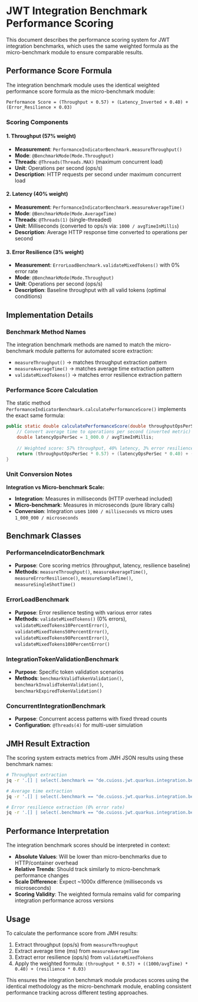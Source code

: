 # JWT Integration Benchmark Performance Scoring

This document describes the performance scoring system for JWT integration benchmarks, which uses the same weighted formula as the micro-benchmark module to ensure comparable results.

## Performance Score Formula

The integration benchmark module uses the identical weighted performance score formula as the micro-benchmark module:

```
Performance Score = (Throughput × 0.57) + (Latency_Inverted × 0.40) + (Error_Resilience × 0.03)
```

### Scoring Components

#### 1. Throughput (57% weight)
- **Measurement**: `PerformanceIndicatorBenchmark.measureThroughput()`
- **Mode**: `@BenchmarkMode(Mode.Throughput)`
- **Threads**: `@Threads(Threads.MAX)` (maximum concurrent load)
- **Unit**: Operations per second (ops/s)
- **Description**: HTTP requests per second under maximum concurrent load

#### 2. Latency (40% weight)
- **Measurement**: `PerformanceIndicatorBenchmark.measureAverageTime()`
- **Mode**: `@BenchmarkMode(Mode.AverageTime)`
- **Threads**: `@Threads(1)` (single-threaded)
- **Unit**: Milliseconds (converted to ops/s via: `1000 / avgTimeInMillis`)
- **Description**: Average HTTP response time converted to operations per second

#### 3. Error Resilience (3% weight)
- **Measurement**: `ErrorLoadBenchmark.validateMixedTokens()` with 0% error rate
- **Mode**: `@BenchmarkMode(Mode.Throughput)`
- **Unit**: Operations per second (ops/s)
- **Description**: Baseline throughput with all valid tokens (optimal conditions)

## Implementation Details

### Benchmark Method Names
The integration benchmark methods are named to match the micro-benchmark module patterns for automated score extraction:

- `measureThroughput()` → matches throughput extraction pattern
- `measureAverageTime()` → matches average time extraction pattern  
- `validateMixedTokens()` → matches error resilience extraction pattern

### Performance Score Calculation

The static method `PerformanceIndicatorBenchmark.calculatePerformanceScore()` implements the exact same formula:

```java
public static double calculatePerformanceScore(double throughputOpsPerSec, double avgTimeInMillis, double errorResilienceOpsPerSec) {
    // Convert average time to operations per second (inverted metric)
    double latencyOpsPerSec = 1_000.0 / avgTimeInMillis;
    
    // Weighted score: 57% throughput, 40% latency, 3% error resilience
    return (throughputOpsPerSec * 0.57) + (latencyOpsPerSec * 0.40) + (errorResilienceOpsPerSec * 0.03);
}
```

### Unit Conversion Notes

**Integration vs Micro-benchmark Scale:**
- **Integration**: Measures in milliseconds (HTTP overhead included)
- **Micro-benchmark**: Measures in microseconds (pure library calls)
- **Conversion**: Integration uses `1000 / milliseconds` vs micro uses `1_000_000 / microseconds`

## Benchmark Classes

### PerformanceIndicatorBenchmark
- **Purpose**: Core scoring metrics (throughput, latency, resilience baseline)
- **Methods**: `measureThroughput()`, `measureAverageTime()`, `measureErrorResilience()`, `measureSampleTime()`, `measureSingleShotTime()`

### ErrorLoadBenchmark  
- **Purpose**: Error resilience testing with various error rates
- **Methods**: `validateMixedTokens()` (0% errors), `validateMixedTokens10PercentError()`, `validateMixedTokens50PercentError()`, `validateMixedTokens90PercentError()`, `validateMixedTokens100PercentError()`

### IntegrationTokenValidationBenchmark
- **Purpose**: Specific token validation scenarios  
- **Methods**: `benchmarkValidTokenValidation()`, `benchmarkInvalidTokenValidation()`, `benchmarkExpiredTokenValidation()`

### ConcurrentIntegrationBenchmark
- **Purpose**: Concurrent access patterns with fixed thread counts
- **Configuration**: `@Threads(4)` for multi-user simulation

## JMH Result Extraction

The scoring system extracts metrics from JMH JSON results using these benchmark names:

```bash
# Throughput extraction
jq -r '.[] | select(.benchmark == "de.cuioss.jwt.quarkus.integration.benchmark.PerformanceIndicatorBenchmark.measureThroughput")'

# Average time extraction  
jq -r '.[] | select(.benchmark == "de.cuioss.jwt.quarkus.integration.benchmark.PerformanceIndicatorBenchmark.measureAverageTime")'

# Error resilience extraction (0% error rate)
jq -r '.[] | select(.benchmark == "de.cuioss.jwt.quarkus.integration.benchmark.ErrorLoadBenchmark.validateMixedTokens")'
```

## Performance Interpretation

The integration benchmark scores should be interpreted in context:

- **Absolute Values**: Will be lower than micro-benchmarks due to HTTP/container overhead
- **Relative Trends**: Should track similarly to micro-benchmark performance changes
- **Scale Difference**: Expect ~1000x difference (milliseconds vs microseconds)
- **Scoring Validity**: The weighted formula remains valid for comparing integration performance across versions

## Usage

To calculate the performance score from JMH results:

1. Extract throughput (ops/s) from `measureThroughput` 
2. Extract average time (ms) from `measureAverageTime`
3. Extract error resilience (ops/s) from `validateMixedTokens`
4. Apply the weighted formula: `(throughput * 0.57) + ((1000/avgTime) * 0.40) + (resilience * 0.03)`

This ensures the integration benchmark module produces scores using the identical methodology as the micro-benchmark module, enabling consistent performance tracking across different testing approaches.